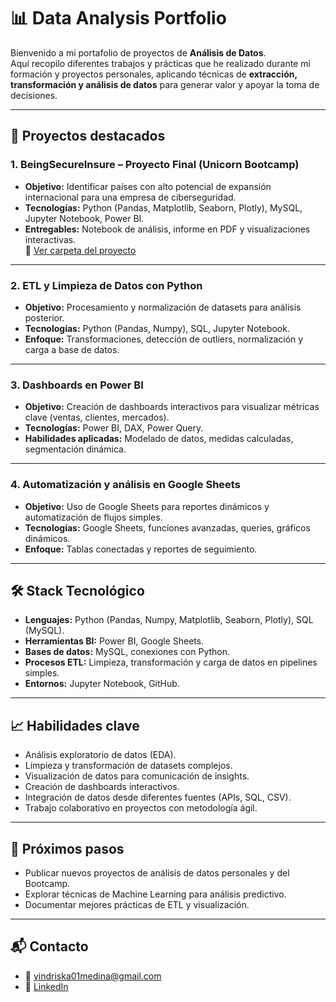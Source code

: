 # 📊 Data Analysis Portfolio

Bienvenido a mi portafolio de proyectos de **Análisis de Datos**.  
Aquí recopilo diferentes trabajos y prácticas que he realizado durante mi formación y proyectos personales, aplicando técnicas de **extracción, transformación y análisis de datos** para generar valor y apoyar la toma de decisiones.

---

## 🚀 Proyectos destacados

### 1. BeingSecureInsure – Proyecto Final (Unicorn Bootcamp)
- **Objetivo:** Identificar países con alto potencial de expansión internacional para una empresa de ciberseguridad.  
- **Tecnologías:** Python (Pandas, Matplotlib, Seaborn, Plotly), MySQL, Jupyter Notebook, Power BI.  
- **Entregables:** Notebook de análisis, informe en PDF y visualizaciones interactivas.  
🔗 [Ver carpeta del proyecto](./BeingSecureInsure)

---

### 2. ETL y Limpieza de Datos con Python
- **Objetivo:** Procesamiento y normalización de datasets para análisis posterior.  
- **Tecnologías:** Python (Pandas, Numpy), SQL, Jupyter Notebook.  
- **Enfoque:** Transformaciones, detección de outliers, normalización y carga a base de datos.

---

### 3. Dashboards en Power BI
- **Objetivo:** Creación de dashboards interactivos para visualizar métricas clave (ventas, clientes, mercados).  
- **Tecnologías:** Power BI, DAX, Power Query.  
- **Habilidades aplicadas:** Modelado de datos, medidas calculadas, segmentación dinámica.

---

### 4. Automatización y análisis en Google Sheets
- **Objetivo:** Uso de Google Sheets para reportes dinámicos y automatización de flujos simples.  
- **Tecnologías:** Google Sheets, funciones avanzadas, queries, gráficos dinámicos.  
- **Enfoque:** Tablas conectadas y reportes de seguimiento.

---

## 🛠️ Stack Tecnológico

- **Lenguajes:** Python (Pandas, Numpy, Matplotlib, Seaborn, Plotly), SQL (MySQL).  
- **Herramientas BI:** Power BI, Google Sheets.  
- **Bases de datos:** MySQL, conexiones con Python.  
- **Procesos ETL:** Limpieza, transformación y carga de datos en pipelines simples.  
- **Entornos:** Jupyter Notebook, GitHub.  

---

## 📈 Habilidades clave
- Análisis exploratorio de datos (EDA).  
- Limpieza y transformación de datasets complejos.  
- Visualización de datos para comunicación de insights.  
- Creación de dashboards interactivos.  
- Integración de datos desde diferentes fuentes (APIs, SQL, CSV).  
- Trabajo colaborativo en proyectos con metodología ágil.  

---

## 📌 Próximos pasos
- Publicar nuevos proyectos de análisis de datos personales y del Bootcamp.  
- Explorar técnicas de Machine Learning para análisis predictivo.  
- Documentar mejores prácticas de ETL y visualización.  

---

## 📬 Contacto
- 📧 yindriska01medina@gmail.com
- 💼 [LinkedIn](https://www.linkedin.com/in/ydmedina/)  

